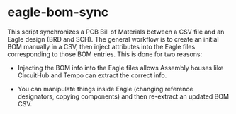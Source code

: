 # eagle-bom-sync

This script synchronizes a PCB Bill of Materials between a CSV file
and an Eagle design (BRD and SCH).  The general workflow is to create
an initial BOM manually in a CSV, then inject attributes into the
Eagle files corresponding to those BOM entries.  This is done for two
reasons:

- Injecting the BOM info into the Eagle files allows Assembly houses
  like CircuitHub and Tempo can extract the correct info.

- You can manipulate things inside Eagle (changing reference
  designators, copying components) and then re-extract an updated BOM
  CSV.
